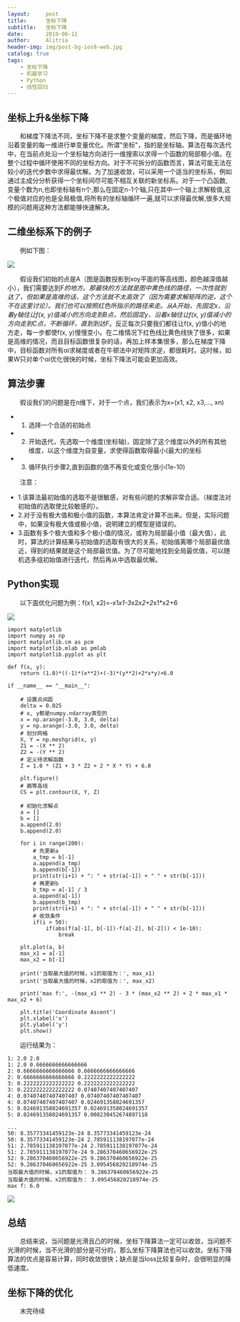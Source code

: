 ```yaml
---
layout:     post
title:      坐标下降
subtitle:   坐标下降
date:       2018-06-11
author:     Alitria
header-img: img/post-bg-ios9-web.jpg
catalog: true
tags:
    - 坐标下降
    - 机器学习
    - Python
    - 线性回归 
---
```


## 坐标上升&坐标下降  

&emsp;&emsp;和梯度下降法不同，坐标下降不是求整个变量的梯度，然后下降，而是循环地沿着变量的每一维进行单变量优化。所谓"坐标"，指的是坐标轴。算法在每次迭代中，在当前点处沿一个坐标轴方向进行一维搜索以求得一个函数的局部极小值。在整个过程中循环使用不同的坐标方向。对于不可拆分的函数而言，算法可能无法在较小的迭代步数中求得最优解。为了加速收敛，可以采用一个适当的坐标系，例如通过主成分分析获得一个坐标间尽可能不相互关联的新坐标系。对于一个凸函数,变量个数为n,也即坐标轴有n个,那么在固定n-1个轴,只在其中一个轴上求解极值,这个极值对应的也是全局极值,将所有的坐标轴循环一遍,就可以求得最优解,很多大规模的问题用这种方法都能够快速解决。

## 二维坐标系下的例子

&emsp;&emsp;例如下图：  

![](https://ws1.sinaimg.cn/large/005L0VzSgy1fs73or7y4ij30in0ikjwf.jpg)  

&emsp;&emsp;假设我们初始的点是A（图是函数投影到xoy平面的等高线图，颜色越深值越小），我们需要达到F*的地方。那最快的方法就是图中黄色线的路径，一次性就到达了，但如果是高维的话，这个方法就不太高效了（因为需要求解矩阵的逆，这个不在这里讨论）。我们也可以按照红色所指示的路径来走。从A开始，先固定x，沿着y轴往让f(x, y)值减小的方向走到B点，然后固定y，沿着x轴往让f(x, y)值减小的方向走到C点，不断循环，直到到达F*。反正每次只要我们都往让f(x, y)值小的地方走，每一步都使f(x, y)慢慢变小。在二维情况下红色线比黄色线快了很多，如果是高维的情况，而且目标函数很复杂的话，再加上样本集很多，那么在梯度下降中，目标函数对所有αi求梯度或者在牛顿法中对矩阵求逆，都很耗时。这时候，如果W只对单个αi优化很快的时候，坐标下降法可能会更加高效。

## 算法步骤  

&emsp;&emsp;假设我们的问题是在n维下，对于一个点，我们表示为x=(x1, x2, x3,..., xn)  

- 1. 选择一个合适的初始点
- 2. 开始迭代，先选取一个维度(坐标轴)，固定除了这个维度以外的所有其他维度，以这个维度为自变量，求使得函数取得最小(最大)的坐标
- 3. 循环执行步骤2,直到函数的值不再变化或变化很小(1e-10)  

&emsp;&emsp;注意：  

- 1.该算法最初始值的选取不是很敏感，对有些问题的求解非常合适。（梯度法对初始值的选取使比较敏感的）。  
- 2.对于没有极大值和极小值的函数，本算法肯定计算不出来。但是，实际问题中，如果没有极大值或极小值，说明建立的模型是错误的。  
- 3.函数有多个极大值和多个极小值的情况，或称为局部最小值（最大值），此时，算法的计算结果与初始值的选取有很大的关系，初始值离哪个局部最优值近，得到的结果就是这个局部最优值。为了尽可能地找到全局最优值，可以随机选多组初始值进行迭代，然后再从中选取最优解。

## Python实现

&emsp;&emsp;以下面优化问题为例：f(x1, x2)=-x1*x1-3*x2*x2+2*x1*x2+6  

![](https://ws1.sinaimg.cn/large/005L0VzSgy1fs79etih5nj3112112jse.jpg)  

```
import matplotlib
import numpy as np
import matplotlib.cm as pcm
import matplotlib.mlab as pmlab
import matplotlib.pyplot as plt

def f(x, y):
    return (1.0)*((-1)*(x**2)+(-3)*(y**2)+2*x*y)+6.0

if __name__ == "__main__":

    # 设置点间距
    delta = 0.025
    # x, y都是numpy.ndarray类型的
    x = np.arange(-3.0, 3.0, delta)
    y = np.arange(-3.0, 3.0, delta)
    # 划分网格
    X, Y = np.meshgrid(x, y)
    Z1 = -(X ** 2)
    Z2 = -(Y ** 2)
    # 定义待求解函数
    Z = 1.0 * (Z1 + 3 * Z2 + 2 * X * Y) + 6.0

    plt.figure()
    # 画等高线
    CS = plt.contour(X, Y, Z)

    # 初始化求解点
    a = []
    b = []
    a.append(2.0)
    b.append(2.0)

    for i in range(200):
        # 先更新a
        a_tmp = b[-1]
        a.append(a_tmp)
        b.append(b[-1])
        print(str(i+1) + ": " + str(a[-1]) + " " + str(b[-1]))
        # 再更新b
        b_tmp = a[-1] / 3
        a.append(a[-1])
        b.append(b_tmp)
        print(str(i+1) + ": " + str(a[-1]) + " " + str(b[-1]))
        # 收敛条件
        if(i > 50):
            if(abs(f(a[-1], b[-1])-f(a[-2], b[-2])) < 1e-10):
                break

    plt.plot(a, b)
    max_x1 = a[-1]
    max_x2 = b[-1]

    print('当取最大值的时候，x1的取值为：', max_x1)
    print('当取最大值的时候，x2的取值为：', max_x2)

    print('max f:', -(max_x1 ** 2) - 3 * (max_x2 ** 2) + 2 * max_x1 * max_x2 + 6)

    plt.title('Coordinate Ascent')
    plt.xlabel('x')
    plt.ylabel('y')
    plt.show()
```

&emsp;&emsp;运行结果为：  

```
1: 2.0 2.0
1: 2.0 0.6666666666666666
2: 0.6666666666666666 0.6666666666666666
2: 0.6666666666666666 0.2222222222222222
3: 0.2222222222222222 0.2222222222222222
3: 0.2222222222222222 0.07407407407407407
4: 0.07407407407407407 0.07407407407407407
4: 0.07407407407407407 0.024691358024691357
5: 0.024691358024691357 0.024691358024691357
5: 0.024691358024691357 0.008230452674897118

...
50: 8.35773341459123e-24 8.35773341459123e-24
50: 8.35773341459123e-24 2.785911138197077e-24
51: 2.785911138197077e-24 2.785911138197077e-24
51: 2.785911138197077e-24 9.286370460656922e-25
52: 9.286370460656922e-25 9.286370460656922e-25
52: 9.286370460656922e-25 3.095456820218974e-25
当取最大值的时候，x1的取值为： 9.286370460656922e-25
当取最大值的时候，x2的取值为： 3.095456820218974e-25
max f: 6.0
```

![](https://ws1.sinaimg.cn/large/005L0VzSgy1fs79h2buzkj30hh0dfaaz.jpg)  

## 总结  

&emsp;&emsp;总结来说，当问题是光滑且凸的时候，坐标下降算法一定可以收敛，当问题不光滑的时候，当不光滑的部分是可分的，那么坐标下降算法也可以收敛。坐标下降算法的优点是容易计算，同时收敛很快；缺点是当loss比较复杂时，会很明显的降低速度。  

## 坐标下降的优化

&emsp;&emsp;未完待续
